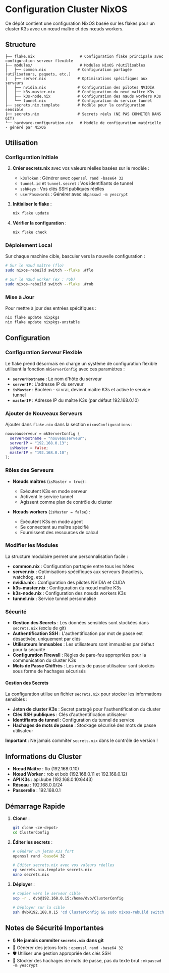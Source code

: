 # Configuration Cluster NixOS

Ce dépôt contient une configuration NixOS basée sur les flakes pour un cluster K3s avec un nœud maître et des nœuds workers.

## Structure

```
├── flake.nix                    # Configuration flake principale avec configuration serveur flexible
├── modules/                     # Modules NixOS réutilisables
│   ├── common.nix              # Configuration partagée (utilisateurs, paquets, etc.)
│   ├── server.nix              # Optimisations spécifiques aux serveurs
│   ├── nvidia.nix              # Configuration des pilotes NVIDIA
│   ├── k3s-master.nix          # Configuration du nœud maître K3s
│   ├── k3s-node.nix            # Configuration des nœuds workers K3s
│   └── tunnel.nix              # Configuration du service tunnel
├── secrets.nix.template        # Modèle pour la configuration sensible
├── secrets.nix                 # Secrets réels (NE PAS COMMITER DANS GIT)
└── hardware-configuration.nix   # Modèle de configuration matérielle - généré par NixOS
```

## Utilisation

### Configuration Initiale


2. **Créer secrets.nix** avec vos valeurs réelles basées sur le modèle :
   - `k3sToken` : Générer avec `openssl rand -base64 32`
   - `tunnel.id` et `tunnel.secret` : Vos identifiants de tunnel
   - `sshKeys` : Vos clés SSH publiques réelles
   - `userPasswords` : Générer avec `mkpasswd -m yescrypt`

3. **Initialiser le flake** :
   ```bash
   nix flake update
   ```

4. **Vérifier la configuration** :
   ```bash
   nix flake check
   ```

### Déploiement Local

Sur chaque machine cible, basculer vers la nouvelle configuration :
```bash
# Sur le nœud maître (flo)
sudo nixos-rebuild switch --flake .#flo

# Sur le nœud worker (ex : rob)
sudo nixos-rebuild switch --flake .#rob

```

### Mise à Jour

Pour mettre à jour des entrées spécifiques :
```bash
nix flake update nixpkgs
nix flake update nixpkgs-unstable
```

## Configuration

### Configuration Serveur Flexible

Le flake prend désormais en charge un système de configuration flexible utilisant la fonction `mkServerConfig` avec ces paramètres :

- **`serverHostname`** : Le nom d'hôte du serveur
- **`serverIP`** : L'adresse IP du serveur
- **`isMaster`** : Booléen - si vrai, devient maître K3s et active le service tunnel
- **`masterIP`** : Adresse IP du maître K3s (par défaut 192.168.0.10)

### Ajouter de Nouveaux Serveurs

Ajouter dans `flake.nix` dans la section `nixosConfigurations` :
```nix
nouveauserveur = mkServerConfig {
  serverHostname = "nouveauserveur";
  serverIP = "192.168.0.13";
  isMaster = false;
  masterIP = "192.168.0.10";
};
```

### Rôles des Serveurs

- **Nœuds maîtres** (`isMaster = true`) :
  - Exécutent K3s en mode serveur
  - Activent le service tunnel
  - Agissent comme plan de contrôle du cluster

- **Nœuds workers** (`isMaster = false`) :
  - Exécutent K3s en mode agent
  - Se connectent au maître spécifié
  - Fournissent des ressources de calcul

### Modifier les Modules

La structure modulaire permet une personnalisation facile :

- **common.nix** : Configuration partagée entre tous les hôtes
- **server.nix** : Optimisations spécifiques aux serveurs (headless, watchdog, etc.)
- **nvidia.nix** : Configuration des pilotes NVIDIA et CUDA
- **k3s-master.nix** : Configuration du nœud maître K3s
- **k3s-node.nix** : Configuration des nœuds workers K3s
- **tunnel.nix** : Service tunnel personnalisé

### Sécurité

- **Gestion des Secrets** : Les données sensibles sont stockées dans `secrets.nix` (exclu de git)
- **Authentification SSH** : L'authentification par mot de passe est désactivée, uniquement par clés
- **Utilisateurs Immuables** : Les utilisateurs sont immuables par défaut pour la sécurité
- **Configuration Firewall** : Règles de pare-feu appropriées pour la communication du cluster K3s
- **Mots de Passe Chiffrés** : Les mots de passe utilisateur sont stockés sous forme de hachages sécurisés

#### Gestion des Secrets

La configuration utilise un fichier `secrets.nix` pour stocker les informations sensibles :

- **Jeton de cluster K3s** : Secret partagé pour l'authentification du cluster
- **Clés SSH publiques** : Clés d'authentification utilisateur
- **Identifiants de tunnel** : Configuration du tunnel de service
- **Hachages de mots de passe** : Stockage sécurisé des mots de passe utilisateur

**Important** : Ne jamais commiter `secrets.nix` dans le contrôle de version !

## Informations du Cluster

- **Nœud Maître** : flo (192.168.0.10)
- **Nœud Worker** : rob et bob (192.168.0.11 et 192.168.0.12)
- **API K3s** : api.kube (192.168.0.10:6443)
- **Réseau** : 192.168.0.0/24
- **Passerelle** : 192.168.0.1

## Démarrage Rapide

1. **Cloner** :
   ```bash
   git clone <ce-depot>
   cd ClusterConfig
   ```

2. **Éditer les secrets** :
   ```bash
   # Générer un jeton K3s fort
   openssl rand -base64 32
   
   # Éditer secrets.nix avec vos valeurs réelles
   cp secrets.nix.template secrets.nix
   nano secrets.nix
   ```

4. **Déployer** :
   ```bash
   # Copier vers le serveur cible
   scp -r . dvb@192.168.0.15:/home/dvb/ClusterConfig
   
   # Déployer sur la cible
   ssh dvb@192.168.0.15 'cd ClusterConfig && sudo nixos-rebuild switch --flake .#nouveauworker'
   ```

## Notes de Sécurité Importantes

- 🔒 **Ne jamais commiter `secrets.nix` dans git**
- 🔑 Générer des jetons forts : `openssl rand -base64 32`
- 🛡️ Utiliser une gestion appropriée des clés SSH
- 🔐 Stocker des hachages de mots de passe, pas du texte brut : `mkpasswd -m yescrypt`